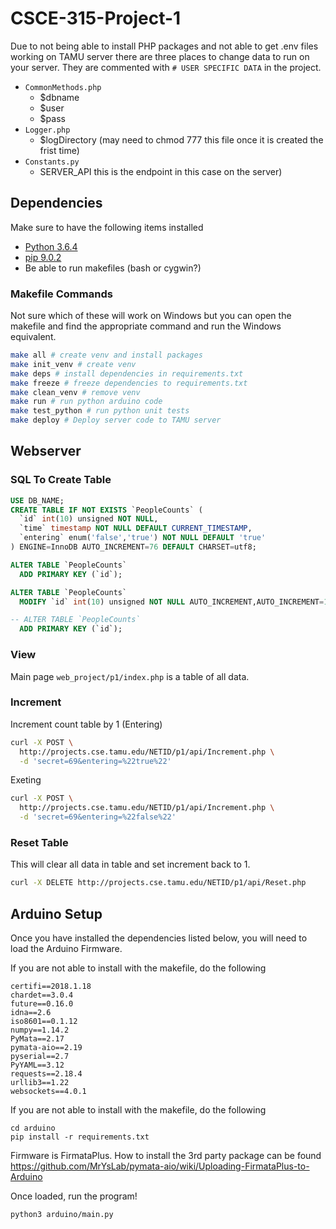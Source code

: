 # CSCE-315-Project-1

Due to not being able to install PHP packages and not able to get .env files working on TAMU server there are three places to change data to run on your server. They are commented with `# USER SPECIFIC DATA` in the project.

* `CommonMethods.php`
	* $dbname
	* $user
	* $pass
* `Logger.php`
	* $logDirectory (may need to chmod 777 this file once it is created the frist time)
* `Constants.py`
	* SERVER_API this is the endpoint in this case on the server)

## Dependencies

Make sure to have the following items installed

* [Python 3.6.4](https://www.python.org/downloads/release/python-364/)
* [pip 9.0.2](https://pypi.python.org/pypi/pip)
* Be able to run makefiles (bash or cygwin?)
### Makefile Commands
Not sure which of these will work on Windows but you can open the makefile and find the
appropriate command and run the Windows equivalent.

```bash
make all # create venv and install packages
make init_venv # create venv
make deps # install dependencies in requirements.txt
make freeze # freeze dependencies to requirements.txt
make clean_venv # remove venv
make run # run python arduino code
make test_python # run python unit tests
make deploy # Deploy server code to TAMU server
```

## Webserver
### SQL To Create Table

```sql
USE DB_NAME;
CREATE TABLE IF NOT EXISTS `PeopleCounts` (
  `id` int(10) unsigned NOT NULL,
  `time` timestamp NOT NULL DEFAULT CURRENT_TIMESTAMP,
  `entering` enum('false','true') NOT NULL DEFAULT 'true'
) ENGINE=InnoDB AUTO_INCREMENT=76 DEFAULT CHARSET=utf8;

ALTER TABLE `PeopleCounts`
  ADD PRIMARY KEY (`id`);

ALTER TABLE `PeopleCounts`
  MODIFY `id` int(10) unsigned NOT NULL AUTO_INCREMENT,AUTO_INCREMENT=1;

-- ALTER TABLE `PeopleCounts`
  ADD PRIMARY KEY (`id`);
```

### View
Main page `web_project/p1/index.php` is a table of all data.

### Increment

Increment count table by 1 (Entering)
```bash
curl -X POST \
  http://projects.cse.tamu.edu/NETID/p1/api/Increment.php \
  -d 'secret=69&entering=%22true%22'
```

Exeting
```bash
curl -X POST \
  http://projects.cse.tamu.edu/NETID/p1/api/Increment.php \
  -d 'secret=69&entering=%22false%22'
```

### Reset Table

This will clear all data in table and set increment back to 1.

```bash
curl -X DELETE http://projects.cse.tamu.edu/NETID/p1/api/Reset.php
```

## Arduino Setup

Once you have installed the dependencies listed below, you will need to load the Arduino Firmware.

If you are not able to install with the makefile, do the following
```
certifi==2018.1.18
chardet==3.0.4
future==0.16.0
idna==2.6
iso8601==0.1.12
numpy==1.14.2
PyMata==2.17
pymata-aio==2.19
pyserial==2.7
PyYAML==3.12
requests==2.18.4
urllib3==1.22
websockets==4.0.1
```

If you are not able to install with the makefile, do the following
```
cd arduino
pip install -r requirements.txt
```

Firmware is FirmataPlus. How to install the 3rd party package can be found https://github.com/MrYsLab/pymata-aio/wiki/Uploading-FirmataPlus-to-Arduino

Once loaded, run the program!
```
python3 arduino/main.py
```